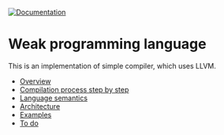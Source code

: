 
[![Documentation](https://img.shields.io/badge/docs-doxygen-blue.svg)](https://epoll-reactor.github.io/weak_compiler/index.html)

# Weak programming language

This is an implementation of simple compiler, which uses LLVM.

* [Overview](https://github.com/epoll-reactor/weak_compiler/blob/master/documentation/Overview.md)
* [Compilation process step by step](https://github.com/epoll-reactor/weak_compiler/blob/master/documentation/CompilationProcess.md)
* [Language semantics](https://github.com/epoll-reactor/weak_compiler/blob/master/documentation/Semantics.md)
* [Architecture](https://github.com/epoll-reactor/weak_compiler/blob/master/documentation/Architecture.md)
* [Examples](https://github.com/epoll-reactor/weak_compiler/blob/master/documentation/Examples.md)
* [To do](https://github.com/epoll-reactor/weak_compiler/blob/master/documentation/Todo.md)
